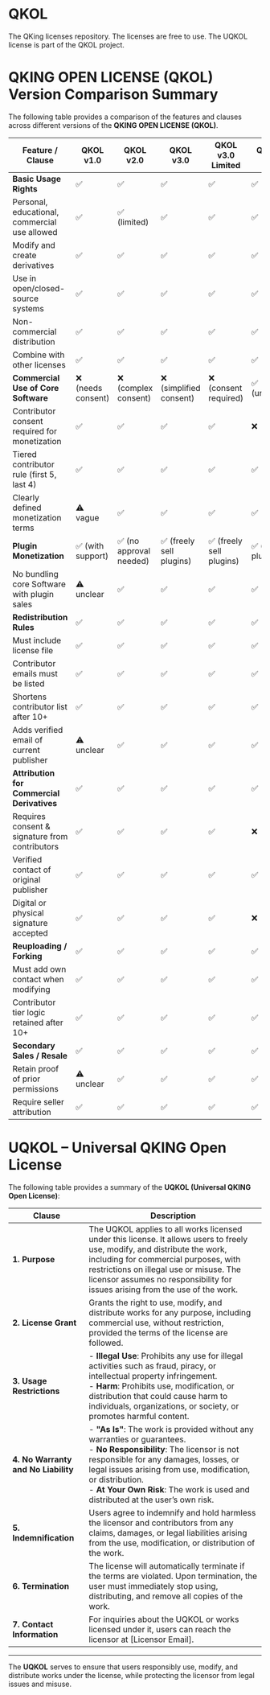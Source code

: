 # QKOL
The QKing licenses repository. The licenses are free to use. The UQKOL license is part of the QKOL project.

# QKING OPEN LICENSE (QKOL) Version Comparison Summary

The following table provides a comparison of the features and clauses across different versions of the **QKING OPEN LICENSE (QKOL)**.

| **Feature / Clause**                                | **QKOL v1.0**      | **QKOL v2.0**          | **QKOL v3.0**          | **QKOL v3.0 Limited** | **QKOL v3.0 Open**    | **QKOL v4.0**          | **QKOL v4.0 CE**          | **QKOL v4.0 BFE**          | **QKOL v4.0 BE**          |
|---------------------------------------------------|-------------------|-----------------------|-----------------------|-----------------------|-----------------------|-----------------------|-------------------------|-------------------------|-------------------------|
| **Basic Usage Rights**                             | ✅                 | ✅                     | ✅                     | ✅                    | ✅                    | ✅                     | ✅                       | ✅                       | ✅                       |
| Personal, educational, commercial use allowed     | ✅                 | ✅ (limited)           | ✅                     | ✅                    | ✅                    | ✅                     | ✅                       | ✅                       | ✅                       |
| Modify and create derivatives                      | ✅                 | ✅                     | ✅                     | ✅                    | ✅                    | ✅                     | ✅                       | ✅                       | ✅                       |
| Use in open/closed-source systems                  | ✅                 | ✅                     | ✅                     | ✅                    | ✅                    | ✅                     | ✅                       | ✅                       | ✅                       |
| Non-commercial distribution                        | ✅                 | ✅                     | ✅                     | ✅                    | ✅                    | ✅                     | ✅                       | ✅                       | ✅                       |
| Combine with other licenses                         | ✅                 | ✅                     | ✅                     | ✅                    | ✅                    | ✅                     | ✅                       | ✅                       | ✅                       |
| **Commercial Use of Core Software**                | ❌ (needs consent) | ❌ (complex consent)   | ❌ (simplified consent) | ❌ (consent required)  | ✅ (unrestricted)      | ❌ (simplified consent) | ❌ (consent needed)       | ✅ (unrestricted)          | ❌ (consent needed)       |
| Contributor consent required for monetization      | ✅                 | ✅                     | ✅                     | ✅                    | ❌                    | ✅                     | ✅                       | ❌                       | ✅                       |
| Tiered contributor rule (first 5, last 4)          | ✅                 | ✅                     | ✅                     | ✅                    | ✅                    | ✅                     | ✅                       | ✅                       | ✅                       |
| Clearly defined monetization terms                  | ⚠️ vague           | ✅                     | ✅                     | ✅                    | ✅                    | ✅                     | ✅                       | ✅                       | ✅                       |
| **Plugin Monetization**                             | ✅ (with support)  | ✅ (no approval needed) | ✅ (freely sell plugins)| ✅ (freely sell plugins)| ✅ (freely sell plugins)| ✅ (freely sell plugins)| ✅                       | ✅                       | ✅                       |
| No bundling core Software with plugin sales         | ⚠️ unclear         | ✅                     | ✅                     | ✅                    | ✅                    | ✅                     | ✅                       | ✅                       | ✅                       |
| **Redistribution Rules**                            | ✅                 | ✅                     | ✅                     | ✅                    | ✅                    | ✅                     | ✅                       | ✅                       | ✅                       |
| Must include license file                           | ✅                 | ✅                     | ✅                     | ✅                    | ✅                    | ✅                     | ✅                       | ✅                       | ✅                       |
| Contributor emails must be listed                   | ✅                 | ✅                     | ✅                     | ✅                    | ✅                    | ✅                     | ✅                       | ⚠️ recommended             | ✅                       |
| Shortens contributor list after 10+                 | ✅                 | ✅                     | ✅                     | ✅                    | ✅                    | ✅                     | ✅                       | ✅                       | ✅                       |
| Adds verified email of current publisher            | ⚠️ unclear         | ✅                     | ✅                     | ✅                    | ✅                    | ✅                     | ✅                       | ✅                       | ✅                       |
| **Attribution for Commercial Derivatives**          | ✅                 | ✅                     | ✅                     | ✅                    | ✅                    | ✅                     | ✅                       | ✅                       | ✅                       |
| Requires consent & signature from contributors      | ✅                 | ✅                     | ✅                     | ✅                    | ❌                    | ✅                     | ❌                       | ❌                       | ✅                       |
| Verified contact of original publisher              | ✅                 | ✅                     | ✅                     | ✅                    | ✅                    | ✅                     | ✅                       | ✅                       | ✅                       |
| Digital or physical signature accepted              | ✅                 | ✅                     | ✅                     | ✅                    | ❌                    | ✅                     | ❌                       | ❌                       | ✅                       |
| **Reuploading / Forking**                           | ✅                 | ✅                     | ✅                     | ✅                    | ✅                    | ✅                     | ✅                       | ✅                       | ✅                       |
| Must add own contact when modifying                 | ✅                 | ✅                     | ✅                     | ✅                    | ✅                    | ✅                     | ✅                       | ✅                       | ✅                       |
| Contributor tier logic retained after 10+           | ✅                 | ✅                     | ✅                     | ✅                    | ✅                    | ✅                     | ✅                       | ✅                       | ✅                       |
| **Secondary Sales / Resale**                        | ✅                 | ✅                     | ✅                     | ✅                    | ✅                    | ✅                     | ✅                       | ✅                       | ✅                       |
| Retain proof of prior permissions                   | ⚠️ unclear         | ✅                     | ✅                     | ✅                    | ✅                    | ✅                     | ✅                       | ✅                       | ✅                       |
| Require seller attribution                          | ✅                 | ✅                     | ✅                     | ✅                    | ✅                    | ✅                     | ✅                       | ✅                       | ✅                       |


# UQKOL – Universal QKING Open License

The following table provides a summary of the **UQKOL (Universal QKING Open License)**:

| **Clause**                                | **Description**                                                                                                      |
|-------------------------------------------|----------------------------------------------------------------------------------------------------------------------|
| **1. Purpose**                            | The UQKOL applies to all works licensed under this license. It allows users to freely use, modify, and distribute the work, including for commercial purposes, with restrictions on illegal use or misuse. The licensor assumes no responsibility for issues arising from the use of the work. |
| **2. License Grant**                      | Grants the right to use, modify, and distribute works for any purpose, including commercial use, without restriction, provided the terms of the license are followed. |
| **3. Usage Restrictions**                 | - **Illegal Use**: Prohibits any use for illegal activities such as fraud, piracy, or intellectual property infringement. <br> - **Harm**: Prohibits use, modification, or distribution that could cause harm to individuals, organizations, or society, or promotes harmful content. |
| **4. No Warranty and No Liability**       | - **"As Is"**: The work is provided without any warranties or guarantees. <br> - **No Responsibility**: The licensor is not responsible for any damages, losses, or legal issues arising from use, modification, or distribution. <br> - **At Your Own Risk**: The work is used and distributed at the user’s own risk. |
| **5. Indemnification**                    | Users agree to indemnify and hold harmless the licensor and contributors from any claims, damages, or legal liabilities arising from the use, modification, or distribution of the work. |
| **6. Termination**                        | The license will automatically terminate if the terms are violated. Upon termination, the user must immediately stop using, distributing, and remove all copies of the work. |
| **7. Contact Information**                | For inquiries about the UQKOL or works licensed under it, users can reach the licensor at [Licensor Email]. |

---

The **UQKOL** serves to ensure that users responsibly use, modify, and distribute works under the license, while protecting the licensor from legal issues and misuse.
